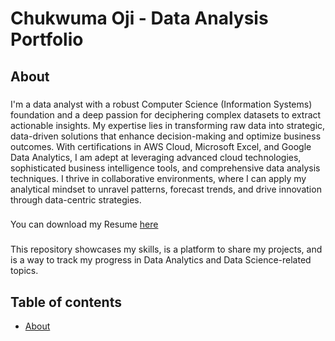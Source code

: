# Chukwuma Oji - Data Analysis Portfolio
## About
###  
I'm a data analyst with a robust Computer Science (Information Systems) foundation and a deep passion for deciphering complex datasets to extract actionable insights. My expertise lies in transforming raw data into strategic, data-driven solutions that enhance decision-making and optimize business outcomes. With certifications in AWS Cloud, Microsoft Excel, and Google Data Analytics, I am adept at leveraging advanced cloud technologies, sophisticated business intelligence tools, and comprehensive data analysis techniques. I thrive in collaborative environments, where I can apply my analytical mindset to unravel patterns, forecast trends, and drive innovation through data-centric strategies.

###
You can download my Resume [here](https://github.com/UmaOji/readme/blob/main/Chukwuma%20Oji%20-%20Resume.pdf)

###
This repository showcases my skills, is a platform to share my projects, and is a way to track my progress in Data Analytics and Data Science-related topics.
## Table of contents
* [About](#about)
